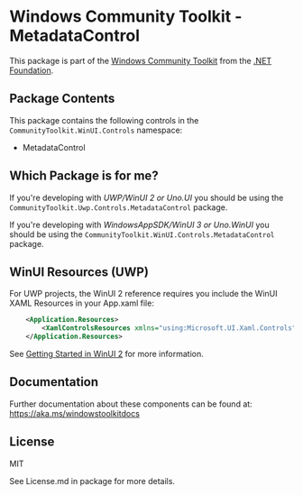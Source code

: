 
# Windows Community Toolkit - MetadataControl

This package is part of the [Windows Community Toolkit](https://aka.ms/toolkit/windows) from the [.NET Foundation](https://dotnetfoundation.org).

## Package Contents

This package contains the following controls in the `CommunityToolkit.WinUI.Controls` namespace:

- MetadataControl

## Which Package is for me?

If you're developing with _UWP/WinUI 2 or Uno.UI_ you should be using the `CommunityToolkit.Uwp.Controls.MetadataControl` package.

If you're developing with _WindowsAppSDK/WinUI 3 or Uno.WinUI_ you should be using the `CommunityToolkit.WinUI.Controls.MetadataControl` package.

## WinUI Resources (UWP)

For UWP projects, the WinUI 2 reference requires you include the WinUI XAML Resources in your App.xaml file:

```xml
    <Application.Resources>
        <XamlControlsResources xmlns="using:Microsoft.UI.Xaml.Controls" />
    </Application.Resources>
```

See [Getting Started in WinUI 2](https://learn.microsoft.com/windows/apps/winui/winui2/getting-started) for more information.

## Documentation

Further documentation about these components can be found at: https://aka.ms/windowstoolkitdocs

## License

MIT

See License.md in package for more details.

